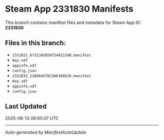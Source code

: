 # Steam App 2331830 Manifests

This branch contains manifest files and metadata for Steam App ID: **2331830**

## Files in this branch:
- `2331831_6731345859754811548.manifest`
- `Key.vdf`
- `appinfo.vdf`
- `config.json`
- `2331832_2286645762366360526.manifest`
- `Key.vdf`
- `appinfo.vdf`
- `config.json`

## Last Updated
2025-06-13 09:00:07 UTC

---
*Auto-generated by ManifestAutoUpdate*
